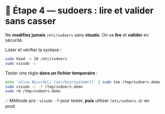 # 📜 Étape 4 — sudoers : lire et valider sans casser

Ne **modifiez jamais** `/etc/sudoers` sans **visudo**. On va **lire** et **valider** en sécurité.

Lister et vérifier la syntaxe :
```bash
sudo head -n 20 /etc/sudoers
sudo visudo -c
````

Tester une règle **dans un fichier temporaire** :

```bash
echo 'alice ALL=(ALL) /usr/bin/systemctl' | sudo tee /tmp/sudoers.demo >/dev/null
sudo visudo -c -f /tmp/sudoers.demo
sudo rm /tmp/sudoers.demo
```

💡 Méthode pro : `visudo -f` pour tester, **puis** utiliser `/etc/sudoers.d/` en prod.
